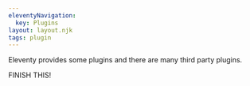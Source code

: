 ```yaml
---
eleventyNavigation:
  key: Plugins
layout: layout.njk
tags: plugin
---
```


Eleventy provides some plugins and there are many third party plugins.

FINISH THIS!

